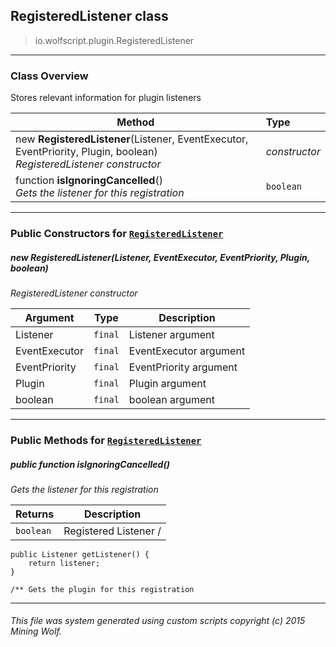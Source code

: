 ## RegisteredListener __class__

>io.wolfscript.plugin.RegisteredListener

---

### Class Overview

Stores relevant information for plugin listeners

Method | Type   
--- | :--- 
new __RegisteredListener__(Listener, EventExecutor, EventPriority, Plugin, boolean) <br> _RegisteredListener constructor_ | _constructor_
 function __isIgnoringCancelled__() <br> _Gets the listener for this registration_ | `boolean`



---

### Public Constructors for [`RegisteredListener`](RegisteredListener.md)

##### <a id='registeredlistener'></a>new __RegisteredListener__(Listener, EventExecutor, EventPriority, Plugin, boolean) 

_RegisteredListener constructor_

Argument | Type | Description  
--- | --- | --- 
Listener | `final` | Listener argument
EventExecutor | `final` | EventExecutor argument
EventPriority | `final` | EventPriority argument
Plugin | `final` | Plugin argument
boolean | `final` | boolean argument

---

### Public Methods for [`RegisteredListener`](RegisteredListener.md)

##### <a id='isignoringcancelled'></a>public  function __isIgnoringCancelled__()

_Gets the listener for this registration_

Returns | Description
--- | --- 
`boolean` | Registered Listener /
    public Listener getListener() {
        return listener;
    }

    /** Gets the plugin for this registration


---


###### This file was system generated using custom scripts copyright (c) 2015 Mining Wolf.
	

